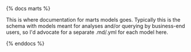 {% docs marts %}

This is where documentation for marts models goes. Typically this is the schema with models meant for 
analyses and/or querying by business-end users, so I'd advocate for a separate .md/.yml for each model here.

{% enddocs %}